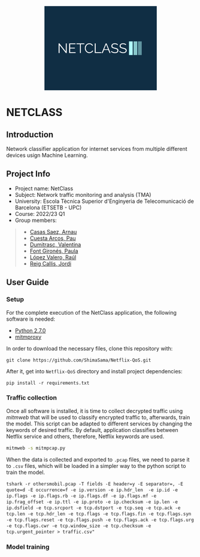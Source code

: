 <div align="center">
  <img src="https://github.com/ShimaSama/Netflix-QoS/blob/9cebf301ba711d2cd47a570dbc23d9e0cd24e3e8/netclass-logo.png" width="300px" />
</div>

# NETCLASS

## Introduction

<p>Network classifier application for internet services from multiple different devices usign Machine Learning.</p>

## Project Info

- Project name: NetClass
- Subject: Network traffic monitoring and analysis (TMA)
- University: Escola Tècnica Superior d'Enginyeria de Telecomunicació de Barcelona (ETSETB - UPC)
- Course: 2022/23 Q1
- Group members:
> - [Casas Saez, Arnau](mailto:arnau.casas@estudiantat.upc.edu)
> - [Cuesta Arcos, Pau](mailto:pau.cuesta.arcos@estudiantat.upc.edu)
> - [Dumitrasc, Valentina](mailto:valentina.dumitrasc@estudiantat.upc.edu)
> - [Font Gironés, Paula](mailto:paula.font@estudiantat.upc.edu)
> - [López Valero, Raúl](mailto:raul.lopez.valero@estudiantat.upc.edu)
> - [Reig Callis, Jordi](mailto:jordi.reig.callis@estudiantat.upc.edu)

## User Guide

### Setup

For the complete execution of the NetClass application, the following software is needed:

- [Python 2.7.0](https://www.python.org/download/releases/2.7/)
- [mitmproxy](https://mitmproxy.org/)

In order to download the necessary files, clone this repository with:

```
git clone https://github.com/ShimaSama/Netflix-QoS.git
```

After it, get into `Netflix-QoS` directory and install project dependencies:
```
pip install -r requirements.txt
```

### Traffic collection

Once all software is installed, it is time to collect decrypted traffic using *mitmweb* that will be used to classify encrypted traffic to, afterwards, train the model.
This script can be adapted to different services by changing the keywords of desired traffic. By default, application classifies between Netflix service and others, therefore, Netflix keywords are used.
```bash
mitmweb -s mitmpcap.py
```

When the data is collected and exported to `.pcap` files, we need to parse it to `.csv` files, which will be loaded in a simpler way to the python script to train the model.
```
tshark -r othersmobil.pcap -T fields -E header=y -E separator=, -E quote=d -E occurrence=f -e ip.version -e ip.hdr_len  -e ip.id -e ip.flags -e ip.flags.rb -e ip.flags.df -e ip.flags.mf -e ip.frag_offset -e ip.ttl -e ip.proto -e ip.checksum -e ip.len -e ip.dsfield -e tcp.srcport -e tcp.dstport -e tcp.seq -e tcp.ack -e tcp.len -e tcp.hdr_len -e tcp.flags -e tcp.flags.fin -e tcp.flags.syn -e tcp.flags.reset -e tcp.flags.push -e tcp.flags.ack -e tcp.flags.urg -e tcp.flags.cwr -e tcp.window_size -e tcp.checksum -e tcp.urgent_pointer > traffic.csv"
```

### Model training



